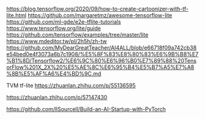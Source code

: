 

<!--
 * @version:
 * @Author:  StevenJokess https://github.com/StevenJokess
 * @Date: 2020-11-07 20:42:42
 * @LastEditors:  StevenJokess https://github.com/StevenJokess
 * @LastEditTime: 2020-12-07 18:24:54
 * @Description:
 * @TODO::
 * @Reference:
-->
https://blog.tensorflow.org/2020/09/how-to-create-cartoonizer-with-tf-lite.html
https://github.com/margaretmz/awesome-tensorflow-lite
https://github.com/ml-gde/e2e-tflite-tutorials
https://www.tensorflow.org/lite/guide
https://github.com/tensorflow/examples/tree/master/lite
https://www.mdeditor.tw/pl/2h5h/zh-tw
https://github.com/MyDearGreatTeacher/AI4ALL/blob/e66718f09a742cb38e54bed0e4f3073a6b7c1908/%E5%8F%83%E8%80%83%E6%9B%B8%E7%B1%8D/Tensorflow2/%E6%9C%80%E6%96%B0%E7%89%88%20TensorFlow%201X_2X%20%E5%AE%8C%E6%95%B4%E5%B7%A5%E7%A8%8B%E5%AF%A6%E4%BD%9C.md

TVM tf-lite
https://zhuanlan.zhihu.com/p/55136595

https://zhuanlan.zhihu.com/p/57147430

https://github.com/llSourcell/Build-an-AI-Startup-with-PyTorch
